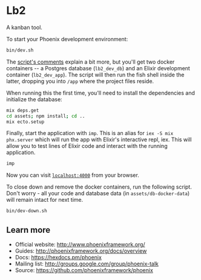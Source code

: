 # Lb2

A kanban tool.

To start your Phoenix development environment:

```bash
bin/dev.sh
```

The [script's comments](bin/dev.sh) explain a bit more, but you'll get two
docker containers -- a Postgres database (`lb2_dev_db`) and an Elixir
development container (`lb2_dev_app`). The script will then run the fish shell
inside the latter, dropping you into `/app` where the project files reside.

When running this the first time, you'll need to install the dependencies and
initialize the database:

```bash
mix deps.get
cd assets; npm install; cd ..
mix ecto.setup
```

Finally, start the application with `imp`. This is an alias for `iex -S mix
phx.server` which will run the app with Elixir's interactive repl, iex. This
will allow you to test lines of Elixir code and interact with the running
application.

```bash
imp
```

Now you can visit [`localhost:4000`](http://localhost:4000) from your browser.

To close down and remove the docker containers, run the following script.
Don't worry - all your code and database data (in `assets/db-docker-data`)
will remain intact for next time.

```bash
bin/dev-down.sh
```

## Learn more

  * Official website: http://www.phoenixframework.org/
  * Guides: http://phoenixframework.org/docs/overview
  * Docs: https://hexdocs.pm/phoenix
  * Mailing list: http://groups.google.com/group/phoenix-talk
  * Source: https://github.com/phoenixframework/phoenix
